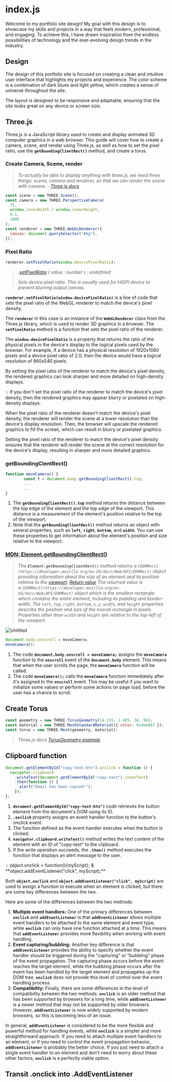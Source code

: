 # index.js

Welcome to my portfolio site design! My goal with this design is to showcase my skills and projects in a way that feels modern, professional, and engaging. To achieve this, I have drawn inspiration from the endless possibilities of technology and the ever-evolving design trends in the industry.

## **Design**

The design of this portfolio site is focused on creating a clean and intuitive user interface that highlights my projects and experience. The color scheme is a combination of dark blues and light yellow, which creates a sense of universe throughout the site.

The layout is designed to be responsive and adaptable, ensuring that the site looks great on any device or screen size.

## Three.js

Three.js is a JavaScript library used to create and display animated 3D computer graphics in a web browser. This guide will cover how to create a camera, scene, and render using Three.js, as well as how to set the pixel ratio, use the **`getBoundingClientRect()`** method, and create a torus.

### Create Camera, Scene, render

> *To actually be able to display anything with three.js, we need three things: scene, camera and renderer, so that we can render the scene with camera. - [Three.js docs](https://threejs.org/docs/index.html#manual/en/introduction/Creating-a-scene)*
> 

```jsx
const scene = new THREE.Scene();
const camera = new THREE.PerspectiveCamera(
  75,
  window.innerWidth / window.innerHeight,
  0.1,
  1000
);
const renderer = new THREE.WebGLRenderer({
  canvas: document.querySelector("#bg"),
});
```

### Pixel Ratio

```jsx
renderer.setPixelRatio(window.devicePixelRatio);
```

> *.[setPixelRatio](https://threejs.org/docs/index.html#api/en/renderers/WebGLRenderer.setPixelRatio) ( value : number ) : undefined*
> 
> 
> *Sets device pixel ratio. This is usually used for HiDPI device to prevent blurring output canvas.*
> 

**`renderer.setPixelRatio(window.devicePixelRatio)`** is a line of code that sets the pixel ratio of the WebGL renderer to match the device's pixel density.

The **`renderer`** in this case is an instance of the **`WebGLRenderer`** class from the Three.js library, which is used to render 3D graphics in a browser. The **`setPixelRatio`** method is a function that sets the pixel ratio of the renderer.

The **`window.devicePixelRatio`** is a property that returns the ratio of the physical pixels in the device's display to the logical pixels used by the browser. For example, if a device has a physical resolution of 1920x1080 pixels and a device pixel ratio of 2.0, then the device would have a logical resolution of 960x540 pixels.

By setting the pixel ratio of the renderer to match the device's pixel density, the rendered graphics can look sharper and more detailed on high-density displays.

<aside>
💡 If you don't set the pixel ratio of the renderer to match the device's pixel density, then the rendered graphics may appear blurry or pixelated on high-density displays.

When the pixel ratio of the renderer doesn't match the device's pixel density, the renderer will render the scene at a lower resolution than the device's display resolution. Then, the browser will upscale the rendered graphics to fill the screen, which can result in blurry or pixelated graphics.

Setting the pixel ratio of the renderer to match the device's pixel density ensures that the renderer will render the scene at the correct resolution for the device's display, resulting in sharper and more detailed graphics.

</aside>

### getBoundingClentRect()

```jsx
function moveCamera() {
		const t = document.body.getBoundingClientRect().top;
		...
		...
}
```

1. The **`getBoundingClientRect().top`** method returns the distance between the top edge of the element and the top edge of the viewport. This distance is a measurement of the element's position relative to the top of the viewport.
2. Note that the **`getBoundingClientRect()`** method returns an object with several properties, such as **`left`**, **`right`**, **`bottom`**, and **`width`**. You can use these properties to get information about the element's position and size relative to the viewport.

### [MDN: Element.getBoundingClientRect()](https://developer.mozilla.org/en-US/docs/Web/API/Element/getBoundingClientRect)

> *The **`Element.getBoundingClientRect()`** method returns a `[DOMRect](https://developer.mozilla.org/en-US/docs/Web/API/DOMRect)` object providing information about the size of an element and its position relative to the [viewport](https://developer.mozilla.org/en-US/docs/Glossary/Viewport).*
[*Return value*](https://developer.mozilla.org/en-US/docs/Web/API/Element/getBoundingClientRect#return_value)
*The returned value is a `[DOMRect](https://developer.mozilla.org/en-US/docs/Web/API/DOMRect)` object which is the smallest rectangle which contains the entire element, including its padding and border-width. The `left`, `top`, `right`, `bottom`, `x`, `y`, `width`, and `height` properties describe the position and size of the overall rectangle in pixels. Properties other than `width` and `height` are relative to the top-left of the viewport.*
> 

![Untitled](https://s3-us-west-2.amazonaws.com/secure.notion-static.com/95c96675-60c4-4b9b-952a-1c25db0d1adc/Untitled.png)

```jsx
document.body.onscroll = moveCamera;
moveCamera();
```

1. The code **`document.body.onscroll = moveCamera;`** assigns the **`moveCamera`** function to the **`onscroll`** event of the **`document.body`** element. This means that when the user scrolls the page, the **`moveCamera`** function will be called.
2. The code **`moveCamera();`** calls the **`moveCamera`** function immediately after it's assigned to the **`onscroll`** event. This may be useful if you want to initialize some values or perform some actions on page load, before the user has a chance to scroll.

## Create Torus

```jsx
const geometry = new THREE.TorusGeometry(14.155, 1.485, 30, 96);
const material = new THREE.MeshStandardMaterial({ color: 0xdeb887 });
const torus = new THREE.Mesh(geometry, material);
```

> *Three.js docs [TorusGeometry example](https://threejs.org/docs/index.html?q=torus#api/en/geometries/TorusGeometry)*
> 

## Clipboard function

```jsx
document.getElementById("copy-text-btn").onclick = function () {
  navigator.clipboard
    .writeText(document.getElementById("copy-text").innerText)
    .then(function () {
      alert("Email has been copied!");
    });
};
```

1. **`document.getElementById("copy-text-btn")`** code retrieves the button element from the document's DOM using its ID.
2. **`.onclick`** property assigns an event handler function to the button's onclick event.
3. The function defined as the event handler executes when the button is clicked.
4. **`navigator.clipboard.writeText()`** method writes the text content of the element with an ID of "copy-text" to the clipboard.
5. If the write operation succeeds, the **`.then()`** method executes the function that displays an alert message to the user.

<aside>
💡 object.onclick = function(){myScript}; & **object.addEventListener("click", myScript);**

Both **`object.onclick`** and **`object.addEventListener("click", myScript)`** are used to assign a function to execute when an element is clicked, but there are some key differences between the two.

Here are some of the differences between the two methods:

1. **Multiple event handlers:** One of the primary differences between **`onclick`** and **`addEventListener`** is that **`addEventListener`** allows multiple event handlers to be attached to the same element and event type, while **`onclick`** can only have one function attached at a time. This means that **`addEventListener`** provides more flexibility when working with event handling.
2. **Event capturing/bubbling:** Another key difference is that **`addEventListener`** provides the ability to specify whether the event handler should be triggered during the "capturing" or "bubbling" phase of the event propagation. The capturing phase occurs before the event reaches the target element, while the bubbling phase occurs after the event has been handled by the target element and propagates up the DOM tree. **`onclick`** does not provide this level of control over the event handling process.
3. **Compatibility:** Finally, there are some differences in the level of compatibility between the two methods. **`onclick`** is an older method that has been supported by browsers for a long time, while **`addEventListener`** is a newer method that may not be supported by older browsers. However, **`addEventListener`** is now widely supported by modern browsers, so this is becoming less of an issue.

In general, **`addEventListener`** is considered to be the more flexible and powerful method for handling events, while **`onclick`** is a simpler and more straightforward approach. If you need to attach multiple event handlers to an element, or if you need to control the event propagation behavior, **`addEventListener`** is probably the better choice. If you just need to attach a single event handler to an element and don't need to worry about these other factors, **`onclick`** is a perfectly viable option.

</aside>

## Transit .onclick into .AddEventListener
